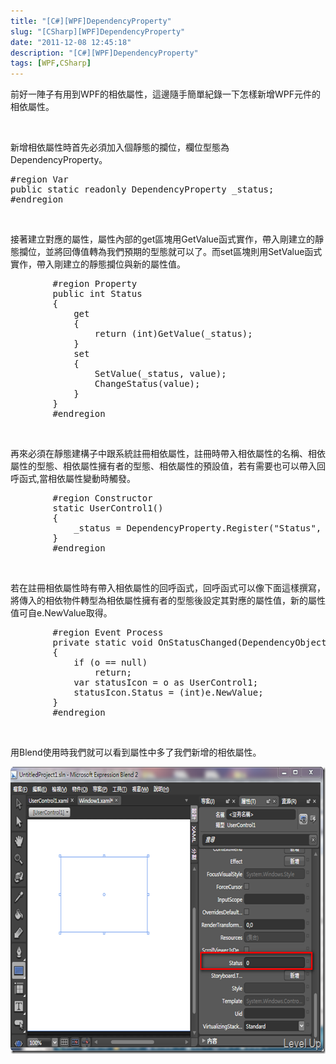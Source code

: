```yaml
---
title: "[C#][WPF]DependencyProperty"
slug: "[CSharp][WPF]DependencyProperty"
date: "2011-12-08 12:45:18"
description: "[C#][WPF]DependencyProperty"
tags: [WPF,CSharp]
---
```


<p>
	前好一陣子有用到WPF的相依屬性，這邊隨手簡單紀錄一下怎樣新增WPF元件的相依屬性。</p>
<p>
	 </p>
<p>
	新增相依屬性時首先必須加入個靜態的攔位，欄位型態為DependencyProperty。</p>
<div class="wlWriterSmartContent" id="scid:812469c5-0cb0-4c63-8c15-c81123a09de7:a93032ab-1473-4c26-8e30-cd0d24de1307" style="padding-bottom: 0px; margin: 0px; padding-left: 0px; padding-right: 0px; display: inline; float: none; padding-top: 0px">
	<pre class="c#" name="code">
#region Var
public static readonly DependencyProperty _status;
#endregion</pre>
</div>
<p>
	 </p>
<p>
	接著建立對應的屬性，屬性內部的get區塊用GetValue函式實作，帶入剛建立的靜態攔位，並將回傳值轉為我們預期的型態就可以了。而set區塊則用SetValue函式實作，帶入剛建立的靜態攔位與新的屬性值。</p>
<div class="wlWriterSmartContent" id="scid:812469c5-0cb0-4c63-8c15-c81123a09de7:b41b2801-2e64-43b2-8f41-27dfabf369a0" style="padding-bottom: 0px; margin: 0px; padding-left: 0px; padding-right: 0px; display: inline; float: none; padding-top: 0px">
	<pre class="c#" name="code">
        #region Property
        public int Status
        {
            get
            {
                return (int)GetValue(_status);
            }
            set
            {
                SetValue(_status, value);
                ChangeStatus(value);
            }
        }
        #endregion</pre>
</div>
<p>
	 </p>
<p>
	再來必須在靜態建構子中跟系統註冊相依屬性，註冊時帶入相依屬性的名稱、相依屬性的型態、相依屬性擁有者的型態、相依屬性的預設值，若有需要也可以帶入回呼函式,當相依屬性變動時觸發。</p>
<div class="wlWriterSmartContent" id="scid:812469c5-0cb0-4c63-8c15-c81123a09de7:f7e38010-4909-48c8-8a32-5debad9d7cdb" style="padding-bottom: 0px; margin: 0px; padding-left: 0px; padding-right: 0px; display: inline; float: none; padding-top: 0px">
	<pre class="c#" name="code">
        #region Constructor
        static UserControl1()
        {
            _status = DependencyProperty.Register("Status", typeof(int), typeof(UserControl1), new UIPropertyMetadata(default(int), new PropertyChangedCallback(OnStatusChanged)));
        }
        #endregion</pre>
</div>
<p>
	 </p>
<p>
	若在註冊相依屬性時有帶入相依屬性的回呼函式，回呼函式可以像下面這樣撰寫，將傳入的相依物件轉型為相依屬性擁有者的型態後設定其對應的屬性值，新的屬性值可自e.NewValue取得。</p>
<div class="wlWriterSmartContent" id="scid:812469c5-0cb0-4c63-8c15-c81123a09de7:726490ac-d948-427f-8468-76f541e0ca7c" style="padding-bottom: 0px; margin: 0px; padding-left: 0px; padding-right: 0px; display: inline; float: none; padding-top: 0px">
	<pre class="c#" name="code">
        #region Event Process
        private static void OnStatusChanged(DependencyObject o, DependencyPropertyChangedEventArgs e)
        { 
            if (o == null)
                return;
            var statusIcon = o as UserControl1;
            statusIcon.Status = (int)e.NewValue;
        }
        #endregion</pre>
</div>
<p>
	 </p>
<p>
	用Blend使用時我們就可以看到屬性中多了我們新增的相依屬性。</p>
<p>
	<img alt="image" border="0" height="459" src="\images\posts\61234\image_thumb_1.png" style="border-right-width: 0px; border-top-width: 0px; border-bottom-width: 0px; border-left-width: 0px" width="644" /></p>
